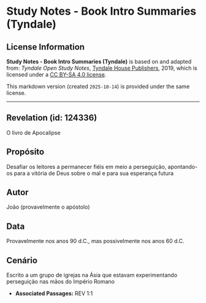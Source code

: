 # Study Notes - Book Intro Summaries (Tyndale)

## License Information

**Study Notes - Book Intro Summaries (Tyndale)** is based on and adapted from: _Tyndale Open Study Notes_, [Tyndale House Publishers](https://tyndaleopenresources.com/), 2019, which is licensed under a [CC BY-SA 4.0 license](https://creativecommons.org/licenses/by-sa/4.0/legalcode.en).

This markdown version (created `2025-10-14`) is provided under the same license.



--------------------------------

## Revelation (id: 124336)

O livro de Apocalipse

Propósito
---------

Desafiar os leitores a permanecer fiéis em meio a perseguição, apontando\-os para a vitória de Deus sobre o mal e para sua esperança futura

Autor
-----

João (provavelmente o apóstolo)

Data
----

Provavelmente nos anos 90 d.C., mas possivelmente nos anos 60 d.C.

Cenário
-------

Escrito a um grupo de igrejas na Ásia que estavam experimentando perseguição nas mãos do Império Romano

* **Associated Passages:** REV 1:1


